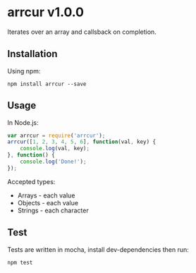 # arrcur v1.0.0

Iterates over an array and callsback on completion.

## Installation

Using npm:
```shell
npm install arrcur --save
```

## Usage

In Node.js:
```js
var arrcur = require('arrcur');
arrcur([1, 2, 3, 4, 5, 6], function(val, key) {
	console.log(val, key);
}, function() {
	console.log('Done!');
});
```

Accepted types:
- Arrays - each value
- Objects - each value
- Strings - each character

## Test

Tests are written in mocha, install dev-dependencies then run:
```shell
npm test
```
